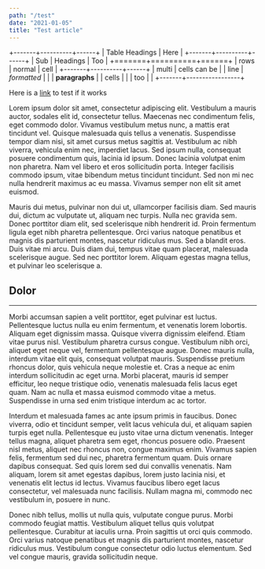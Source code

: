 ```yaml
---
path: "/test"
date: "2021-01-05"
title: "Test article"
---
```


<!-- prettier-ignore-start -->
+-------+----------+------+
| Table Headings   | Here |
+-------+----------+------+
| Sub   | Headings | Too  |
+=======+==========+======+
| rows  | normal   | cell |
+-------+----------+------+
| multi | cells can be    |
| line  | *formatted*     |
|       | **paragraphs**  |
| cells |                 |
| too   |                 |
+-------+-----------------+
<!-- prettier-ignore-end -->

Here is a [link](/) to test if it works

Lorem ipsum dolor sit amet, consectetur adipiscing elit. Vestibulum a mauris auctor, sodales elit id, consectetur tellus. Maecenas nec condimentum felis, eget commodo dolor. Vivamus vestibulum metus nunc, a mattis erat tincidunt vel. Quisque malesuada quis tellus a venenatis. Suspendisse tempor diam nisi, sit amet cursus metus sagittis at. Vestibulum ac nibh viverra, vehicula enim nec, imperdiet lacus. Sed ipsum nulla, consequat posuere condimentum quis, lacinia id ipsum. Donec lacinia volutpat enim non pharetra. Nam vel libero et eros sollicitudin porta. Integer facilisis commodo ipsum, vitae bibendum metus tincidunt tincidunt. Sed non mi nec nulla hendrerit maximus ac eu massa. Vivamus semper non elit sit amet euismod.

Mauris dui metus, pulvinar non dui ut, ullamcorper facilisis diam. Sed mauris dui, dictum ac vulputate ut, aliquam nec turpis. Nulla nec gravida sem. Donec porttitor diam elit, sed scelerisque nibh hendrerit id. Proin fermentum ligula eget nibh pharetra pellentesque. Orci varius natoque penatibus et magnis dis parturient montes, nascetur ridiculus mus. Sed a blandit eros. Duis vitae mi arcu. Duis diam dui, tempus vitae quam placerat, malesuada scelerisque augue. Sed nec porttitor lorem. Aliquam egestas magna tellus, et pulvinar leo scelerisque a.

## Dolor

---

Morbi accumsan sapien a velit porttitor, eget pulvinar est luctus. Pellentesque luctus nulla eu enim fermentum, et venenatis lorem lobortis. Aliquam eget dignissim massa. Quisque viverra dignissim eleifend. Etiam vitae purus nisl. Vestibulum pharetra cursus congue. Vestibulum nibh orci, aliquet eget neque vel, fermentum pellentesque augue. Donec mauris nulla, interdum vitae elit quis, consequat volutpat mauris. Suspendisse pretium rhoncus dolor, quis vehicula neque molestie et. Cras a neque ac enim interdum sollicitudin ac eget urna. Morbi placerat, mauris id semper efficitur, leo neque tristique odio, venenatis malesuada felis lacus eget quam. Nam ac nulla et massa euismod commodo vitae a metus. Suspendisse in urna sed enim tristique interdum ac ac tortor.

Interdum et malesuada fames ac ante ipsum primis in faucibus. Donec viverra, odio et tincidunt semper, velit lacus vehicula dui, et aliquam sapien turpis eget nulla. Pellentesque eu justo vitae urna dictum venenatis. Integer tellus magna, aliquet pharetra sem eget, rhoncus posuere odio. Praesent nisl metus, aliquet nec rhoncus non, congue maximus enim. Vivamus sapien felis, fermentum sed dui nec, pharetra fermentum quam. Duis ornare dapibus consequat. Sed quis lorem sed dui convallis venenatis. Nam aliquam, lorem sit amet egestas dapibus, lorem justo lacinia nisi, et venenatis elit lectus id lectus. Vivamus faucibus libero eget lacus consectetur, vel malesuada nunc facilisis. Nullam magna mi, commodo nec vestibulum in, posuere in nunc.

Donec nibh tellus, mollis ut nulla quis, vulputate congue purus. Morbi commodo feugiat mattis. Vestibulum aliquet tellus quis volutpat pellentesque. Curabitur at iaculis urna. Proin sagittis ut orci quis commodo. Orci varius natoque penatibus et magnis dis parturient montes, nascetur ridiculus mus. Vestibulum congue consectetur odio luctus elementum. Sed vel congue mauris, gravida sollicitudin neque.
